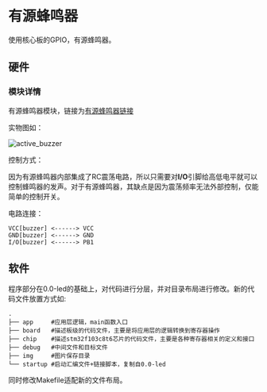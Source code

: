 # 有源蜂鸣器
使用核心板的GPIO，有源蜂鸣器。
## 硬件
### 模块详情
有源蜂鸣器模块，链接为[有源蜂鸣器链接](https://item.taobao.com/item.htm?spm=a21n57.1.item.4.1d1a523crI0r4Y&priceTId=214781c517233646521527775ef565&utparam=%7B%22aplus_abtest%22:%226617f02a2483d51a12666422aaaaa6ed%22%7D&id=522572589576&ns=1&abbucket=7)

实物图如：

![active_buzzer](./img/active_buzzer.jpg)

控制方式：

因为有源蜂鸣器内部集成了RC震荡电路，所以只需要对**I/O**引脚给高低电平就可以控制蜂鸣器的发声。对于有源蜂鸣器，其缺点是因为震荡频率无法外部控制，仅能简单的控制开关。

电路连接：

```
VCC[buzzer] <------> VCC
GND[buzzer] <------> GND
I/O[buzzer] <------> PB1
```

## 软件
程序部分在0.0-led的基础上，对代码进行分层，并对目录布局进行修改。新的代码文件放置方式如:
```shell
.
├── app     #应用层逻辑，main函数入口
├── board   #描述板级的代码文件，主要是将应用层的逻辑转换到寄存器操作
├── chip    #描述stm32f103c8t6芯片的代码文件，主要是各种寄存器相关的定义和接口
├── debug   #中间文件和目标文件
├── img     #图片保存目录
└── startup #启动汇编文件+链接脚本，复制自0.0-led
```

同时修改Makefile适配新的文件布局。